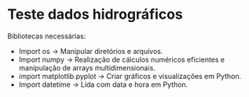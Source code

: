# Teste dados hidrográficos

Bibliotecas necessárias:
- Import os -> Manipular diretórios e arquivos.
- Import numpy -> Realização de cálculos numéricos eficientes e manipulação de arrays multidimensionais.
- import matplotlib.pyplot -> Criar gráficos e visualizações em Python.
- Import datetime -> Lida com data e hora em Python.
